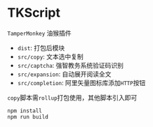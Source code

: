 # TKScript

`TamperMonkey` 油猴插件

* `dist`: 打包后模块
* `src/copy`: 文本选中复制
* `src/captcha`: 强智教务系统验证码识别
* `src/expansion`: 自动展开阅读全文
* `src/completion`: 阿里矢量图标库添加`HTTP`按钮

`copy`脚本需`rollup`打包使用，其他脚本引入即可
```shell
npm install
npm run build
```